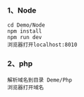 ### 1、Node
```
cd Demo/Node
npm install
npm run dev
浏览器打开localhost:8010
```
### 2、php
```
解析域名到目录 Deme/Php
浏览器打开域名
```
